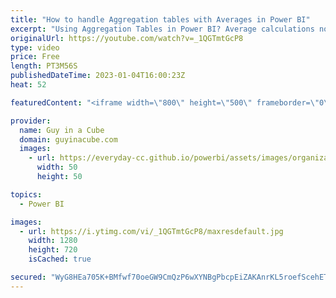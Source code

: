 ```yaml
---
title: "How to handle Aggregation tables with Averages in Power BI"
excerpt: "Using Aggregation Tables in Power BI? Average calculations not working because they aren't hitting the agg? Patrick explains why this is happening and how you can correct it to get the expected result.  📢 Become a member: https://guyinacu.be/membership \r \r *******************\r \r Want to take your Power"
originalUrl: https://youtube.com/watch?v=_1QGTmtGcP8
type: video
price: Free
length: PT3M56S
publishedDateTime: 2023-01-04T16:00:23Z
heat: 52

featuredContent: "<iframe width=\"800\" height=\"500\" frameborder=\"0\" src=\"https://www.youtube.com/embed/_1QGTmtGcP8\" allow=\"accelerometer; autoplay; encrypted-media; gyroscope; picture-in-picture\" allowfullscreen></iframe>"

provider:
  name: Guy in a Cube
  domain: guyinacube.com
  images:
    - url: https://everyday-cc.github.io/powerbi/assets/images/organizations/guyinacube.com-50x50.jpg
      width: 50
      height: 50

topics:
  - Power BI

images:
  - url: https://i.ytimg.com/vi/_1QGTmtGcP8/maxresdefault.jpg
    width: 1280
    height: 720
    isCached: true

secured: "WyG8HEa705K+BMfwf70oeGW9CmQzP6wXYNBgPbcpEiZAKAnrKL5roefScehETy8UvPRyie16zVsM4J0r9yyBO7flOkaUEAYlwLKVA4LO0bqxJvKSp0uu0i7rfl8vDqCX7+3EFTI8ZIgtS8HfrIJJhfuGDBFTP+LHdCQeFrS7wmsMEBmL/yQCY7Nsi6fjKwIyVQ6mypr6I9sTJE5v5hHZ21qrqsH+s0MVTNrLyY1nZFEdTzHVirp4RjR5aBDV6QXY8TZ8CbmCxzR+kU6LG/H/gjgfpj5jwZ5uBGHyiLEqTAVyV0uVNFwb2r+JUKKn07VQSX+bxE1mMM2g1kyXCOB22CIFsXaO+Sh0zEp0M9RWYLVZkyd+7cEuTgNvJtn10kPJhTMMurcXEmCEdi5uGx+Mv0tdhSF6I5EZ6ptQXbPUMhs=;vBxPxifsdc9neHYFmgu5GA=="
---
```


